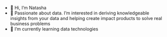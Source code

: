 - 👋 Hi, I’m Natasha
- 👀 Passionate about data. I’m interested in deriving knowledgeable insights from your data and helping create impact products to solve real business problems
- 🌱 I’m currently learning data technologies

<!---
tistechko/tistechko is a ✨ special ✨ repository because its `README.md` (this file) appears on your GitHub profile.
You can click the Preview link to take a look at your changes.
--->
